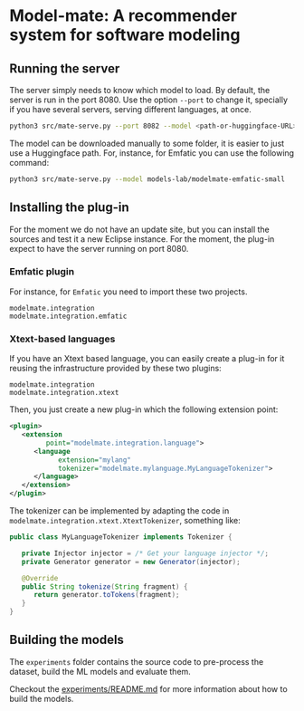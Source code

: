 # Model-mate: A recommender system for software modeling

## Running the server

The server simply needs to know which model to load.
By default, the server is run in the port 8080.
Use the option `--port` to change it, specially if you have
several servers, serving different languages, at once.

```bash
python3 src/mate-serve.py --port 8082 --model <path-or-huggingface-URL>
```

The model can be downloaded manually to some folder,
it is easier to just use a Huggingface path. For,
instance, for Emfatic you can use the following command:

```bash
python3 src/mate-serve.py --model models-lab/modelmate-emfatic-small
```

## Installing the plug-in

For the moment we do not have an update site, but you can install the sources and test it a new Eclipse instance. For the moment, the plug-in expect to have the server running on port 8080.

### Emfatic plugin

For instance, for `Emfatic` you need to import these two projects.

```
modelmate.integration
modelmate.integration.emfatic
```

### Xtext-based languages

If you have an Xtext based language, you can easily create a plug-in for it reusing the infrastructure provided by these two plugins:

```
modelmate.integration
modelmate.integration.xtext
```

Then, you just create a new plug-in which the following extension point:

```xml
<plugin>
   <extension
         point="modelmate.integration.language">
      <language
            extension="mylang"
            tokenizer="modelmate.mylanguage.MyLanguageTokenizer">
      </language>
   </extension>
</plugin>

```

The tokenizer can be implemented by adapting the code in `modelmate.integration.xtext.XtextTokenizer`, something like:

```java
public class MyLanguageTokenizer implements Tokenizer {

   private Injector injector = /* Get your language injector */;
   private Generator generator = new Generator(injector);

   @Override
   public String tokenize(String fragment) {
      return generator.toTokens(fragment);
   }
}
```

## Building the models

The `experiments` folder contains the source code to pre-process the dataset,
build the ML models and evaluate them.

Checkout the [experiments/README.md](experiments/README.md) for more information about how to build the models.
